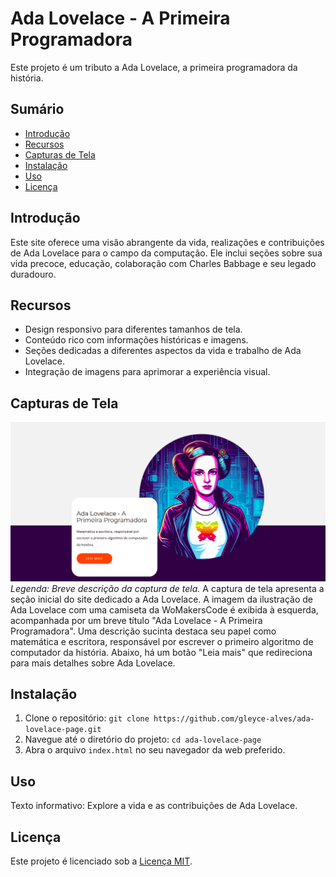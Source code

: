 # Ada Lovelace - A Primeira Programadora

Este projeto é um tributo a Ada Lovelace, a primeira programadora da história.

## Sumário
- [Introdução](#introdução)
- [Recursos](#recursos)
- [Capturas de Tela](#capturas-de-tela)
- [Instalação](#instalação)
- [Uso](#uso)
- [Licença](#licença)

## Introdução

Este site oferece uma visão abrangente da vida, realizações e contribuições de Ada Lovelace para o campo da computação. Ele inclui seções sobre sua vida precoce, educação, colaboração com Charles Babbage e seu legado duradouro.

## Recursos

- Design responsivo para diferentes tamanhos de tela.
- Conteúdo rico com informações históricas e imagens.
- Seções dedicadas a diferentes aspectos da vida e trabalho de Ada Lovelace.
- Integração de imagens para aprimorar a experiência visual.

## Capturas de Tela

![Captura de Tela 1](/img/screenshot-1.png)
*Legenda: Breve descrição da captura de tela.*
A captura de tela apresenta a seção inicial do site dedicado a Ada Lovelace. A imagem da ilustração de Ada Lovelace com uma camiseta da WoMakersCode é exibida à esquerda, acompanhada por um breve título "Ada Lovelace - A Primeira Programadora". 
Uma descrição sucinta destaca seu papel como matemática e escritora, responsável por escrever o primeiro algoritmo de computador da história. Abaixo, há um botão "Leia mais" que redireciona para mais detalhes sobre Ada Lovelace.

## Instalação

1. Clone o repositório: `git clone https://github.com/gleyce-alves/ada-lovelace-page.git`
2. Navegue até o diretório do projeto: `cd ada-lovelace-page`
3. Abra o arquivo `index.html` no seu navegador da web preferido.

## Uso

Texto informativo: Explore a vida e as contribuições de Ada Lovelace.

## Licença

Este projeto é licenciado sob a [Licença MIT](/LICENSE).

